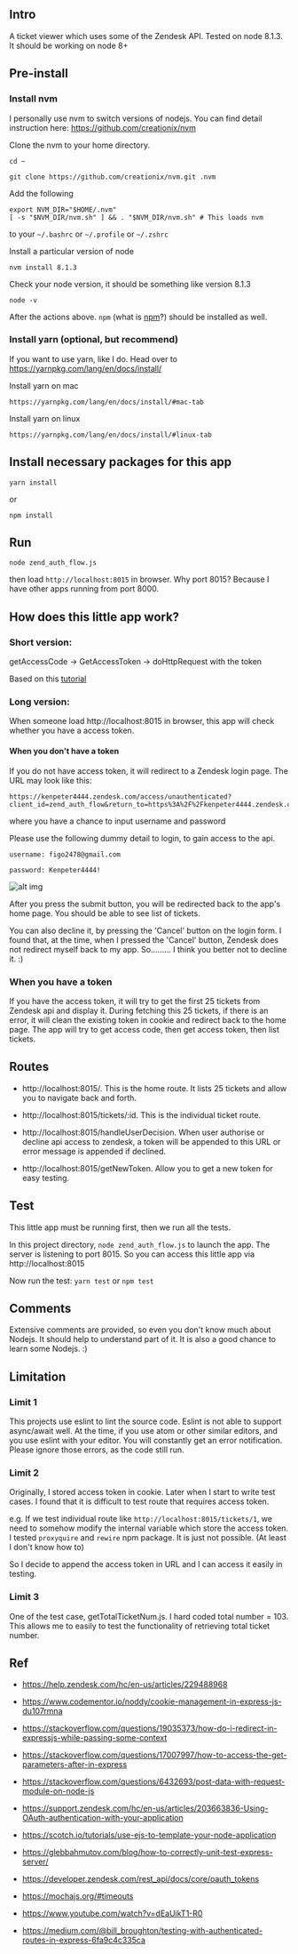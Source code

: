 ## Intro
A ticket viewer which uses some of the Zendesk API. Tested on node 8.1.3. It should be working on node 8+

## Pre-install

### Install nvm
I personally use nvm to switch versions of nodejs. You can find detail instruction here:  https://github.com/creationix/nvm

Clone the nvm to your home directory.
~~~~
cd ~
~~~~
~~~~
git clone https://github.com/creationix/nvm.git .nvm
~~~~

Add the following
~~~~
export NVM_DIR="$HOME/.nvm"
[ -s "$NVM_DIR/nvm.sh" ] && . "$NVM_DIR/nvm.sh" # This loads nvm
~~~~

to your ```~/.bashrc``` or ```~/.profile``` or ```~/.zshrc```


Install a particular version of node
~~~~
nvm install 8.1.3
~~~~

Check your node version, it should be something like version 8.1.3
~~~~
node -v
~~~~

After the actions above. ```npm``` (what is [npm](https://docs.npmjs.com/getting-started/what-is-npm)?) should be installed as well.

### Install yarn (optional, but recommend)
If you want to use yarn, like I do. Head over to https://yarnpkg.com/lang/en/docs/install/

Install yarn on mac
~~~~
https://yarnpkg.com/lang/en/docs/install/#mac-tab
~~~~

Install yarn on linux
~~~~
https://yarnpkg.com/lang/en/docs/install/#linux-tab
~~~~

## Install necessary packages for this app
~~~~
yarn install
~~~~
or
~~~~
npm install
~~~~

## Run
~~~~
node zend_auth_flow.js
~~~~

then
load ```http://localhost:8015``` in browser. Why port 8015? Because I have other apps running from port 8000.


## How does this little app work?


### Short version:
getAccessCode -> GetAccessToken -> doHttpRequest with the token

Based on this [tutorial](https://help.zendesk.com/hc/en-us/articles/229488968)

### Long version:
When someone load http://localhost:8015 in browser, this app will check whether you have a access token.

#### When you don't have a token
If you do not have access token, it will redirect to a Zendesk login page. The URL may look like this:

~~~~
https://kenpeter4444.zendesk.com/access/unauthenticated?client_id=zend_auth_flow&return_to=https%3A%2F%2Fkenpeter4444.zendesk.com%2Foauth%2Fauthorizations%2Fnew%3Fresponse_type%3Dcode%26client_id%3Dzend_auth_flow%26scope%3Dread%2520write
~~~~

where you have a chance to input username and password

Please use the following dummy detail to login, to gain access to the api.

```username: figo2478@gmail.com```

```password: Kenpeter4444!```

![alt img](https://github.com/kenpeter/zend_auth_flow/raw/master/misc/login.png)

After you press the submit button, you will be redirected back to the app's home page. You should be able to see list of tickets.

You can also decline it, by pressing the 'Cancel' button on the login form. I found that, at the time, when I pressed the 'Cancel' button, Zendesk does not redirect myself back to my app. So......... I think you better not to decline it. :)


### When you have a token
If you have the access token, it will try to get the first 25 tickets from Zendesk api and display it. During fetching this 25 tickets, if there is an error, it will clean the existing token in cookie and redirect back to the home page. The app will try to get access code, then get access token, then list tickets.


## Routes

* http://localhost:8015/. This is the home route. It lists 25 tickets and allow you to navigate back and forth.

* http://localhost:8015/tickets/:id. This is the individual ticket route.

* http://localhost:8015/handleUserDecision. When user authorise or decline api access to zendesk, a token will be appended to this URL or error message is appended if declined.

* http://localhost:8015/getNewToken. Allow you to get a new token for easy testing.


## Test
This little app must be running first, then we run all the tests.

In this project directory, ```node zend_auth_flow.js``` to launch the app. The server is listening to port 8015. So you can access this little app via http://localhost:8015

Now run the test: ```yarn test``` or ```npm test```


## Comments
Extensive comments are provided, so even you don't know much about Nodejs. It should help to understand part of it. It is also a good chance to learn some Nodejs. :)


## Limitation


### Limit 1
This projects use eslint to lint the source code. Eslint is not able to support async/await well. At the time, if you use atom or other similar editors, and you use eslint with your editor. You will constantly get an error notification. Please ignore those errors, as the code still run.

### Limit 2
Originally, I stored access token in cookie. Later when I start to write test cases. I found that it is difficult to test route that requires access token.

e.g. If we test individual route like ````http://localhost:8015/tickets/1````, we need to somehow modify the internal variable which store the access token. I tested ````proxyquire```` and ````rewire```` npm package. It is just not possible. (At least I don't know how to)

So I decide to append the access token in URL and I can access it easily in testing.

### Limit 3
One of the test case, getTotalTicketNum.js. I hard coded total number = 103. This allows me to easily to test the functionality of retrieving total ticket number.

## Ref
* https://help.zendesk.com/hc/en-us/articles/229488968
* https://www.codementor.io/noddy/cookie-management-in-express-js-du107rmna
* https://stackoverflow.com/questions/19035373/how-do-i-redirect-in-expressjs-while-passing-some-context
* https://stackoverflow.com/questions/17007997/how-to-access-the-get-parameters-after-in-express

* https://stackoverflow.com/questions/6432693/post-data-with-request-module-on-node-js
* https://support.zendesk.com/hc/en-us/articles/203663836-Using-OAuth-authentication-with-your-application
* https://scotch.io/tutorials/use-ejs-to-template-your-node-application
* https://glebbahmutov.com/blog/how-to-correctly-unit-test-express-server/

* https://developer.zendesk.com/rest_api/docs/core/oauth_tokens
* https://mochajs.org/#timeouts
* https://www.youtube.com/watch?v=dEaUikT1-R0
* https://medium.com/@bill_broughton/testing-with-authenticated-routes-in-express-6fa9c4c335ca
